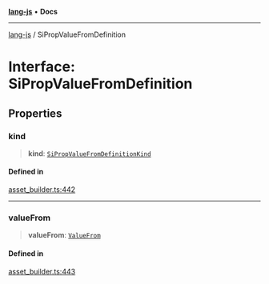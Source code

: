 [**lang-js**](../README.md) • **Docs**

***

[lang-js](../README.md) / SiPropValueFromDefinition

# Interface: SiPropValueFromDefinition

## Properties

### kind

> **kind**: [`SiPropValueFromDefinitionKind`](../type-aliases/SiPropValueFromDefinitionKind.md)

#### Defined in

[asset\_builder.ts:442](https://github.com/systeminit/si/blob/main/bin/lang-js/src/asset_builder.ts#L442)

***

### valueFrom

> **valueFrom**: [`ValueFrom`](ValueFrom.md)

#### Defined in

[asset\_builder.ts:443](https://github.com/systeminit/si/blob/main/bin/lang-js/src/asset_builder.ts#L443)
